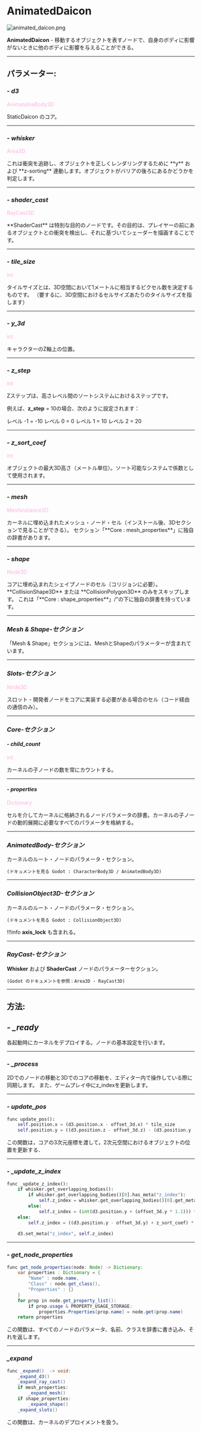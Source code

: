 # AnimatedDaicon

![animated_daicon.png](../assets/images/nodes/animated_daicon.png)

**AnimatedDaicon** - 移動するオブジェクトを表すノードで、自身のボディに影響がないときに他のボディに影響を与えることができる。

---
## **パラメーター**:

### - *d3*
<p style="color:#ffb0e0;">AnimatableBody3D</p>
StaticDaicon のコア。

---
### - *whisker*
<p style="color:#ffb0e0;">Area3D</p>
これは衝突を追跡し、オブジェクトを正しくレンダリングするために **y** および **z-sorting** 連動します。オブジェクトがバリアの後ろにあるかどうかを判定します。

---
### - *shader_cast*
<p style="color:#ffb0e0;">RayCast3D</p>
**ShaderCast** は特別な目的のノードです。その目的は、プレイヤーの前にあるオブジェクトとの衝突を検出し、それに基づいてシェーダーを描画することです。

---
### - *tile_size*
<p style="color:#ffb0e0;">int</p>
タイルサイズとは、3D空間において1メートルに相当するピクセル数を決定するものです。
（要するに、3D空間におけるセルサイズあたりのタイルサイズを指します）

---
### - *y_3d*
<p style="color:#ffb0e0;">int</p>
キャラクターのZ軸上の位置。

---
### - *z_step*
<p style="color:#ffb0e0;">int</p>
Zステップは、高さレベル間のソートシステムにおけるステップです。

例えば、**z_step** = 10の場合、次のように設定されます：

レベル -1 = -10
レベル 0 = 0
レベル 1 = 10
レベル 2 = 20

---
### - *z_sort_coef*
<p style="color:#ffb0e0;">int</p>
オブジェクトの最大3D高さ（メートル単位）。ソート可能なシステムで係数として使用されます。

---
### - *mesh*
<p style="color:#ffb0e0;">MeshInstance3D</p>
カーネルに埋め込まれたメッシュ・ノード・セル（インストール後、3Dセクションで見ることができる）。
セクション「**Core : mesh_properties**」に独自の辞書があります。

---
### - *shape*
<p style="color:#ffb0e0;">Node3D</p>
コアに埋め込まれたシェイプノードのセル（コリジョンに必要）。
**CollisionShape3D** または **CollisionPolygon3D** のみをスキップします。
これは「**Core : shape_properties**」/"の下に独自の辞書を持っています。

---
### *Mesh & Shape-セクション*

「Mesh & Shape」セクションには、MeshとShapeのパラメーターが含まれています。

---
### *Slots-セクション*
<p style="color:#ffb0e0;">Node3D</p>
スロット - 開発者ノードをコアに実装する必要がある場合のセル（コード経由の通信のみ）。

---
### *Core-セクション*
#### - *child_count*
<p style="color:#ffb0e0;">int</p>
カーネルの子ノードの数を常にカウントする。

---
#### - *properties*
<p style="color:#ffb0e0;">Dictionary</p>
セルを介してカーネルに格納されるノードパラメータの辞書。カーネルの子ノードの動的展開に必要なすべてのパラメータを格納する。

---
### *AnimatedBody-セクション*

カーネルのルート・ノードのパラメータ・セクション。

`(ドキュメントを見る Godot : CharacterBody3D / AnimatedBody3D)`

---
### *CollisionObject3D-セクション*

カーネルのルート・ノードのパラメータ・セクション。

`(ドキュメントを見る Godot : CollisionObject3D)`

!!!info
	**axis_lock** も含まれる。

---
### *RayCast-セクション*

**Whisker** および **ShaderCast** ノードのパラメーターセクション。

`(Godot のドキュメントを参照：Area3D - RayCast3D)`

---
## **方法**:
## - *_ready*

各起動時にカーネルをデプロイする。ノードの基本設定を行います。

---
### - *_process*

2Dでのノードの移動と3Dでのコアの移動を、エディター内で操作している際に同期します。
また、ゲームプレイ中にz_indexを更新します。

---
### - *update_pos*

```python
func update_pos():
	self.position.x = (d3.position.x - offset_3d.x) * tile_size
	self.position.y = ((d3.position.z - offset_3d.z) - (d3.position.y - offset_3d.y)) * tile_size
```


この関数は，コアの3次元座標を渡して，2次元空間におけるオブジェクトの位置を更新する．

---
### - *_update_z_index*

```python
func _update_z_index():
	if whisker.get_overlapping_bodies():
		if whisker.get_overlapping_bodies()[0].has_meta("z_index"):
			self.z_index = whisker.get_overlapping_bodies()[0].get_meta("z_index") - 1
		else:
			self.z_index = (int(d3.position.y + (offset_3d.y * 1.1))) * z_step - 1
	else:
		self.z_index = ((d3.position.y - offset_3d.y) + z_sort_coef) * z_step + 2
	
	d3.set_meta("z_index", self.z_index)
```

---
### - *get_node_properties*

```java
func get_node_properties(node: Node) -> Dictionary:
	var properties : Dictionary = {
		"Name" : node.name,
		"Class" : node.get_class(),
		"Properties" : {}
	}
	for prop in node.get_property_list():
		if prop.usage & PROPERTY_USAGE_STORAGE:
			properties.Properties[prop.name] = node.get(prop.name)
	return properties
```

この関数は、すべてのノードのパラメータ、名前、クラスを辞書に書き込み、それを返します。

---
### *_expand*

```java
func _expand()  -> void:
	_expand_d3()
	_expand_ray_cast()
	if mesh_properties:
		_expand_mesh()
	if shape_properties:
		_expand_shape()
	_expand_slots()
```

この関数は、カーネルのデプロイメントを扱う。
